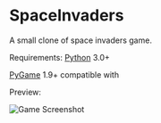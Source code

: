 # SpaceInvaders
A small clone of space invaders game.

Requirements:
[Python](https://www.python.org/downloads/) 3.0+

[PyGame](http://www.pygame.org/download.shtml) 1.9+ compatible with 

Preview:


![Game Screenshot](http://i.imgur.com/dVEX7if.jpg)
